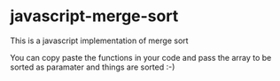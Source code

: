 # javascript-merge-sort
This is a javascript implementation of merge sort

You can copy paste the functions in your code and pass the array to be sorted as paramater and things are sorted :-)
